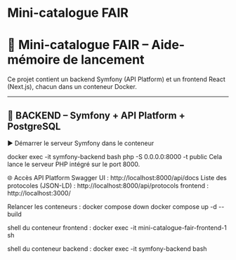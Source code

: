 # Mini-catalogue FAIR

# 📘 Mini-catalogue FAIR – Aide-mémoire de lancement

Ce projet contient un backend Symfony (API Platform) et un frontend React (Next.js), chacun dans un conteneur Docker.

---

## 🧱 BACKEND – Symfony + API Platform + PostgreSQL



▶️ Démarrer le serveur Symfony dans le conteneur

docker exec -it symfony-backend bash
php -S 0.0.0.0:8000 -t public
Cela lance le serveur PHP intégré sur le port 8000.


🌐 Accès API Platform
	Swagger UI : http://localhost:8000/api/docs
	Liste des protocoles (JSON-LD) : http://localhost:8000/api/protocols
	frontend : http://localhost:3000/


Relancer les conteneurs :
	docker compose down
	docker compose up -d --build


shell du conteneur frontend : 
    docker exec -it mini-catalogue-fair-frontend-1 sh

shell du conteneur backend :
	docker exec -it symfony-backend bash
